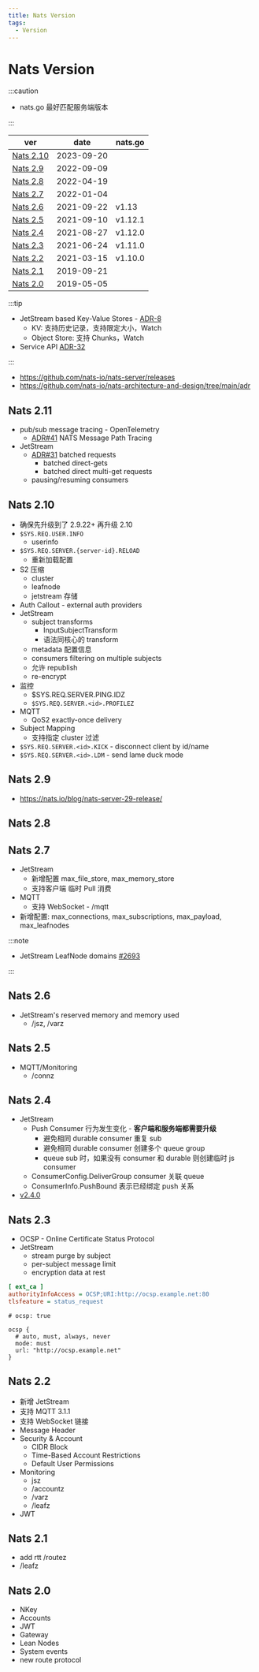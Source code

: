 ```yaml
---
title: Nats Version
tags:
  - Version
---
```


# Nats Version

:::caution

- nats.go 最好匹配服务端版本

:::

| ver                    | date       | nats.go |
| ---------------------- | ---------- | ------- |
| [Nats 2.10](#nats-210) | 2023-09-20 |
| [Nats 2.9](#nats-29)   | 2022-09-09 |
| [Nats 2.8](#nats-28)   | 2022-04-19 |         |
| [Nats 2.7](#nats-27)   | 2022-01-04 |         |
| [Nats 2.6](#nats-26)   | 2021-09-22 | v1.13   |
| [Nats 2.5](#nats-25)   | 2021-09-10 | v1.12.1 |
| [Nats 2.4](#nats-24)   | 2021-08-27 | v1.12.0 |
| [Nats 2.3](#nats-23)   | 2021-06-24 | v1.11.0 |
| [Nats 2.2](#nats-22)   | 2021-03-15 | v1.10.0 |
| [Nats 2.1](#nats-21)   | 2019-09-21 |         |
| [Nats 2.0](#nats-20)   | 2019-05-05 |         |

:::tip

- JetStream based Key-Value Stores - [ADR-8](https://github.com/nats-io/nats-architecture-and-design/blob/main/adr/ADR-8.md)
  - KV: 支持历史记录，支持限定大小，Watch
  - Object Store: 支持 Chunks，Watch
- Service API [ADR-32](https://github.com/nats-io/nats-architecture-and-design/blob/main/adr/ADR-32.md)

:::

- https://github.com/nats-io/nats-server/releases
- https://github.com/nats-io/nats-architecture-and-design/tree/main/adr

## Nats 2.11

- pub/sub message tracing - OpenTelemetry
  - [ADR#41](https://github.com/nats-io/nats-architecture-and-design/blob/main/adr/ADR-41.md) NATS Message Path Tracing
- JetStream
  - [ADR#31](https://github.com/nats-io/nats-architecture-and-design/blob/main/adr/ADR-31.md#batched-requests) batched requests
    - batched direct-gets
    - batched direct multi-get requests
  - pausing/resuming consumers

## Nats 2.10

- 确保先升级到了 2.9.22+ 再升级 2.10
- `$SYS.REQ.USER.INFO`
  - userinfo
- `$SYS.REQ.SERVER.{server-id}.RELOAD`
  - 重新加载配置
- S2 压缩
  - cluster
  - leafnode
  - jetstream 存储
- Auth Callout - external auth providers
- JetStream
  - subject transforms
    - InputSubjectTransform
    - 语法同核心的 transform
  - metadata 配置信息
  - consumers filtering on multiple subjects
  - 允许 republish
  - re-encrypt
- 监控
  - $SYS.REQ.SERVER.PING.IDZ
  - `$SYS.REQ.SERVER.<id>.PROFILEZ`
- MQTT
  - QoS2 exactly-once delivery
- Subject Mapping
  - 支持指定 cluster 过滤
- `$SYS.REQ.SERVER.<id>.KICK` - disconnect client by id/name
- `$SYS.REQ.SERVER.<id>.LDM` - send lame duck mode

## Nats 2.9

- https://nats.io/blog/nats-server-29-release/

## Nats 2.8

## Nats 2.7

- JetStream
  - 新增配置 max_file_store, max_memory_store
  - 支持客户端 临时 Pull 消费
- MQTT
  - 支持 WebSocket - /mqtt
- 新增配置: max_connections, max_subscriptions, max_payload, max_leafnodes

:::note

- JetStream LeafNode domains [#2693](https://github.com/nats-io/nats-server/pull/2693#issuecomment-996212582)

:::

## Nats 2.6

- JetStream's reserved memory and memory used
  - /jsz, /varz

## Nats 2.5

- MQTT/Monitoring
  - /connz

## Nats 2.4

- JetStream
  - Push Consumer 行为发生变化 - **客户端和服务端都需要升级**
    - 避免相同 durable consumer 重复 sub
    - 避免相同 durable consumer 创建多个 queue group
    - queue sub 时，如果没有 consumer 和 durable 则创建临时 js consumer
  - ConsumerConfig.DeliverGroup consumer 关联 queue
  - ConsumerInfo.PushBound 表示已经绑定 push 关系
- [v2.4.0](https://github.com/nats-io/nats-server/releases/tag/v2.4.0)

## Nats 2.3

- OCSP - Online Certificate Status Protocol
- JetStream
  - stream purge by subject
  - per-subject message limit
  - encryption data at rest

```ini
[ ext_ca ]
authorityInfoAccess = OCSP;URI:http://ocsp.example.net:80
tlsfeature = status_request
```

```
# ocsp: true

ocsp {
  # auto, must, always, never
  mode: must
  url: "http://ocsp.example.net"
}
```

## Nats 2.2

- 新增 JetStream
- 支持 MQTT 3.1.1
- 支持 WebSocket 链接
- Message Header
- Security & Account
  - CIDR Block
  - Time-Based Account Restrictions
  - Default User Permissions
- Monitoring
  - jsz
  - /accountz
  - /varz
  - /leafz
- JWT

## Nats 2.1

- add rtt /routez
- /leafz

## Nats 2.0

- NKey
- Accounts
- JWT
- Gateway
- Lean Nodes
- System events
- new route protocol
